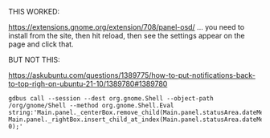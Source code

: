 THIS WORKED:

https://extensions.gnome.org/extension/708/panel-osd/ ... you need to install from the site, then hit reload, then see the settings appear on the page and click that.


BUT NOT THIS:

https://askubuntu.com/questions/1389775/how-to-put-notifications-back-to-top-righ-on-ubuntu-21-10/1389780#1389780

    gdbus call --session --dest org.gnome.Shell --object-path /org/gnome/Shell --method org.gnome.Shell.Eval string:'Main.panel._centerBox.remove_child(Main.panel.statusArea.dateMenu.container); Main.panel._rightBox.insert_child_at_index(Main.panel.statusArea.dateMenu.container, 0);'


